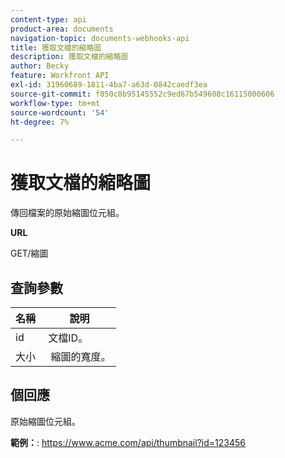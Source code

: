 ```yaml
---
content-type: api
product-area: documents
navigation-topic: documents-webhooks-api
title: 獲取文檔的縮略圖
description: 獲取文檔的縮略圖
author: Becky
feature: Workfront API
exl-id: 31960689-1811-4ba7-a63d-0842caedf3ea
source-git-commit: f050c8b95145552c9ed67b549608c16115000606
workflow-type: tm+mt
source-wordcount: '54'
ht-degree: 7%

---
```



# 獲取文檔的縮略圖

傳回檔案的原始縮圖位元組。

**URL**

GET/縮圖

## 查詢參數

| 名稱  | 說明 |
|---|---|
| id  | 文檔ID。 |
| 大小  |  縮圖的寬度。 |


## 個回應

原始縮圖位元組。

**範例：**: https://www.acme.com/api/thumbnail?id=123456
